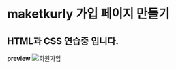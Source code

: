# maketkurly 가입 페이지 만들기
## HTML과 CSS 연습중 입니다.

**preview** 
  ![회원가입](https://github.com/user-attachments/assets/78a6527f-1248-43b8-a9b5-0cd341e3ee85) 


